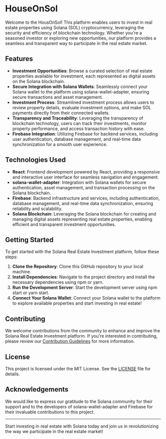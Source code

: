 # HouseOnSol

Welcome to the HousOnSol! This platform enables users to invest in real estate properties using Solana (SOL) cryptocurrency, leveraging the security and efficiency of blockchain technology. Whether you're a seasoned investor or exploring new opportunities, our platform provides a seamless and transparent way to participate in the real estate market.

## Features

- **Investment Opportunities**: Browse a curated selection of real estate properties available for investment, each represented as digital assets on the Solana blockchain.
- **Secure Integration with Solana Wallets**: Seamlessly connect your Solana wallet to the platform using solana-wallet-adapter, ensuring secure transactions and asset management.
- **Investment Process**: Streamlined investment process allows users to review property details, evaluate investment options, and make SOL payments directly from their connected wallets.
- **Transparency and Traceability**: Leveraging the transparency of blockchain technology, users can track their investments, monitor property performance, and access transaction history with ease.
- **Firebase Integration**: Utilizing Firebase for backend services, including user authentication, database management, and real-time data synchronization for a smooth user experience.

## Technologies Used

- **React**: Frontend development powered by React, providing a responsive and interactive user interface for seamless navigation and engagement.
- **solana-wallet-adapter**: Integration with Solana wallets for secure authentication, asset management, and transaction processing on the Solana blockchain.
- **Firebase**: Backend infrastructure and services, including authentication, database management, and real-time data synchronization, ensuring reliability and scalability.
- **Solana Blockchain**: Leveraging the Solana blockchain for creating and managing digital assets representing real estate properties, enabling efficient and transparent investment opportunities.

## Getting Started

To get started with the Solana Real Estate Investment platform, follow these steps:

1. **Clone the Repository**: Clone this GitHub repository to your local machine.
2. **Install Dependencies**: Navigate to the project directory and install the necessary dependencies using npm or yarn.
3. **Run the Development Server**: Start the development server using npm start or yarn start.
4. **Connect Your Solana Wallet**: Connect your Solana wallet to the platform to explore available properties and start investing in real estate!

## Contributing

We welcome contributions from the community to enhance and improve the Solana Real Estate Investment platform. If you're interested in contributing, please review our [Contribution Guidelines](CONTRIBUTING.md) for more information.

## License

This project is licensed under the MIT License. See the [LICENSE](LICENSE) file for details.

## Acknowledgements

We would like to express our gratitude to the Solana community for their support and to the developers of solana-wallet-adapter and Firebase for their invaluable contributions to this project.

---

Start investing in real estate with Solana today and join us in revolutionizing the way we participate in the real estate market!
